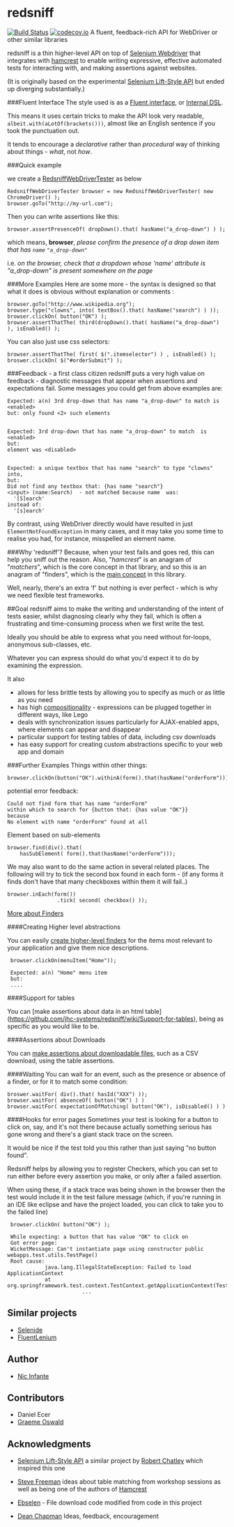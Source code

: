 redsniff
========
[![Build Status](https://travis-ci.org/jhc-systems/redsniff.svg?branch=master)](https://travis-ci.org/jhc-systems/redsniff)
[![codecov.io](https://codecov.io/github/jhc-systems/redsniff/coverage.svg?branch=master)](https://codecov.io/github/jhc-systems/redsniff?branch=master)
A fluent, feedback-rich API for WebDriver or other similar libraries

redsniff is a thin higher-level API on top of [Selenium Webdriver](http://code.google.com/p/selenium/wiki/GettingStarted) that integrates with [hamcrest](http://code.google.com/p/hamcrest/wiki/Tutorial) to enable writing expressive, effective automated tests for interacting with, and making assertions against websites. 

(It is originally based on the experimental [Selenium Lift-Style API](http://code.google.com/p/selenium/wiki/LiftStyleApi) but ended up diverging substantially.)

###Fluent Interface
The style used is as a [Fluent interface](http://en.wikipedia.org/wiki/Fluent_interface), or [Internal DSL](http://martinfowler.com/books/dsl.html).

This means it uses certain tricks to make the API look very readable, `albeit.with(aLotOf(brackets()))`, almost like an English sentence if you took the punctuation out. 

It tends to encourage a *declarative* rather than *procedural* way of thinking about things - *what*, not *how*.

###Quick example

we create a [RedsniffWebDriverTester](https://github.com/jhc-systems/redsniff/wiki/RedsniffWebDriverTester) as below  

    RedsniffWebDriverTester browser = new RedsniffWebDriverTester( new ChromeDriver() );
    browser.goTo("http://my-url.com");


Then you can write assertions like this:

    browser.assertPresenceOf( dropDown().that( hasName("a_drop-down") ) );


which means, **browser**, *please confirm the presence of a drop down item that has `name` `"a_drop-down"`*

i.e. *on the browser, check that a dropdown whose 'name' attribute is "a_drop-down" is present somewhere on the page*


###More Examples
Here are some more - the syntax is designed so that what it does is obvious without explanation or comments :

    browser.goTo("http://www.wikipedia.org");
    browser.type("clowns", into( textBox().that( hasName("search") ) ));
    browser.clickOn( button("OK") );
    browser.assertThatThe( third(dropDown().that( hasName("a_drop-down") ), isEnabled() );
    
You can also just use css selectors:

    browser.assertThatThe( first( $(".itemselector") ) , isEnabled() );
    broswer.clickOn( $("#orderSubmit") );

###Feedback - a first class citizen
redsniff puts a very high value on feedback - diagnostic messages that appear when assertions and expectations fail.
Some messages you could get from above examples are:

    Expected: a(n) 3rd drop-down that has name "a_drop-down" to match is <enabled>
    but: only found <2> such elements


    Expected: 3rd drop-down that has name "a_drop-down" to match  is <enabled>
    but:
    element was <disabled>


    Expected: a unique textbox that has name "search" to type "clowns" into, 
    but:
    Did not find any textbox that: {has name "search"}
    <input> (name:Search)  - not matched because name  was:
      '[S]earch'
    instead of:
      '[s]earch'

By contrast, using WebDriver directly would have resulted in just `ElementNotFoundException` in many cases, and it may take you some time to realise you had, for instance, misspelled an element name.


###Why 'redsniff'?
Because, when your test fails and goes red, this can help you sniff out the reason.  Also, "_hamcrest_" is an anagram of "_matchers_", which is the core concept in that library, and so this is an anagram of "finders", which is the [main concept](https://github.com/jhc-systems/redsniff/wiki/Finders) in this library. 

Well, nearly, there's an extra 'f' but nothing is ever perfect - which is why we need flexible test frameworks.

##Goal
redsniff aims to make the writing and understanding of the intent of tests easier, whilst diagnosing clearly why they fail, which is often a frustrating and time-consuming process when we first write the test.

Ideally you should be able to express what you need without for-loops, anonymous sub-classes, etc.

Whatever you can express should do what you'd expect it to do by examining the expression.

It also
* allows for less brittle tests by allowing you to specify as much or as little as you need
* has high [compositionality](http://vimeo.com/user22258446/review/79095045/9590c62ac2) - expressions can be plugged together in different ways, like Lego 
* deals with synchronization issues particularly for AJAX-enabled apps, where elements can appear and disappear
* particular support for testing tables of data, including csv downloads
* has easy support for creating custom abstractions specific to your web app and domain


###Further Examples
Things within other things:

    browser.clickOn(button("OK").withinA(form().that(hasName("orderForm")));
    
potential error feedback:

    Could not find form that has name "orderForm"
    within which to search for {button that: {has value "OK"}}
    because
    No element with name "orderForm" found at all

Element based on sub-elements
    
    browser.find(div().that(
        hasSubElement( form().that(hasName("orderForm")));

We may also want to do the same action in several related places.
The following will try to tick the second box found in each form - (if any forms it finds don't have that many checkboxes within them it will fail..)
    
    browser.inEach(form())
                    .tick( second( checkbox() ));

[More about Finders](https://github.com/jhc-systems/redsniff/wiki/Finders)

####Creating Higher level abstractions

You can easily [create higher-level finders](https://github.com/jhc-systems/redsniff/wiki/Higher-level-abstractions) for the items most relevant to your application and give them nice descriptions.

     browser.clickOn(menuItem("Home"));
     
     Expected: a(n) "Home" menu item
     but:
     ....

####Support for tables

You can [make assertions about data in an html table] (https://github.com/jhc-systems/redsniff/wiki/Support-for-tables), being as specific as you would like to be.

####Assertions about Downloads

You can [make assertions about downloadable files](https://github.com/jhc-systems/redsniff/wiki/Support-for-downloads), such as a CSV download, using the table assertions.

####Waiting
You can wait for an event, such as the presence or absence of a finder, or for it to match some condition:

    broswer.waitFor( div().that( hasId("XXX") ));
    browser.waitFor( absenceOf( button("OK") ) )
    browser.waitFor( expectationOfMatching( button("OK"), isDisabled() ) )

####Hooks for error pages
Sometimes your test is looking for a button to click on, say, and it's not there because actually something serious has gone wrong and there's a giant stack trace on the screen.  

It would be nice if the test told you this rather than just saying "no button found".

Redsniff helps by allowing you to register Checkers, which you can set to run either before every assertion you make, or only after a failed assertion.

When using these, if a stack trace was being shown in the browser then the test would include it in the test failure message (which, if you're running in an IDE like eclipse and have the project loaded, you can click to take you to the failed line)

     browser.clickOn( button("OK") );
     
     While expecting: a button that has value "OK" to click on
	 Got error page:
	 WicketMessage: Can't instantiate page using constructor public webapps.test.utils.TestPage()
	 Root cause:
				java.lang.IllegalStateException: Failed to load ApplicationContext
  			    at org.springframework.test.context.TestContext.getApplicationContext(TestContext.java:157)
                            ...


## Similar projects
- [Selenide](http://selenide.org/)
- [FluentLenium](https://github.com/FluentLenium/FluentLenium)

## Author
- [Nic Infante](https://github.com/nico78)


## Contributors
- Daniel Ecer
- [Graeme Oswald](https://github.com/GraemeOswald)


## Acknowledgments
- [Selenium Lift-Style API](http://code.google.com/p/selenium/wiki/LiftStyleApi) a similar project  by [Robert Chatley](https://github.com/rchatley) which inspired this one
- [Steve Freeman](https://github.com/sf105) ideas about table matching from workshop sessions as well as being one of the authors of [Hamcrest](https://github.com/hamcrest/JavaHamcrest)

- [Ebselen](https://github.com/Ardesco/Ebselen)  - File download code modified from code in this project
- [Dean Chapman](https://github.com/p14n) Ideas, feedback, encouragement



